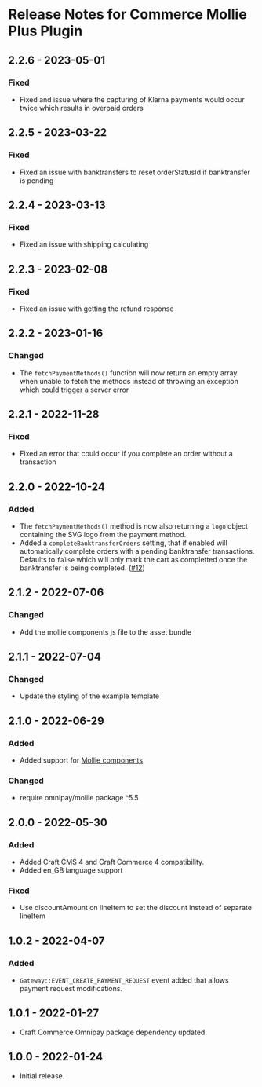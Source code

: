 # Release Notes for Commerce Mollie Plus Plugin

## 2.2.6 - 2023-05-01

### Fixed
- Fixed and issue where the capturing of Klarna payments would occur twice which results in overpaid orders

## 2.2.5 - 2023-03-22

### Fixed
- Fixed an issue with banktransfers to reset orderStatusId if banktransfer is pending

## 2.2.4 - 2023-03-13

### Fixed
- Fixed an issue with shipping calculating

## 2.2.3 - 2023-02-08

### Fixed
- Fixed an issue with getting the refund response

## 2.2.2 - 2023-01-16

### Changed
- The `fetchPaymentMethods()` function will now return an empty array when unable to fetch the methods instead of throwing an exception which could trigger a server error

## 2.2.1 - 2022-11-28

### Fixed
- Fixed an error that could occur if you complete an order without a transaction

## 2.2.0 - 2022-10-24

### Added
- The `fetchPaymentMethods()` method is now also returning a `logo` object containing the SVG logo from the payment method.
- Added a `completeBanktransferOrders` setting, that if enabled will automatically complete orders with a pending banktransfer transactions. Defaults to `false` which will only mark the cart as completted once the banktransfer is being completed. ([#12](https://github.com/white-nl/commerce-mollie-plus/issues/12))

## 2.1.2 - 2022-07-06

### Changed
- Add the mollie components js file to the asset bundle

## 2.1.1 - 2022-07-04

### Changed
- Update the styling of the example template

## 2.1.0 - 2022-06-29

### Added
- Added support for [Mollie components](https://docs.mollie.com/components/overview)

### Changed
- require omnipay/mollie package ^5.5 

## 2.0.0 - 2022-05-30

### Added
- Added Craft CMS 4 and Craft Commerce 4 compatibility.
- Added en_GB language support

### Fixed
- Use discountAmount on lineItem to set the discount instead of separate lineItem

## 1.0.2 - 2022-04-07

### Added
- `Gateway::EVENT_CREATE_PAYMENT_REQUEST` event added that allows payment request modifications.

## 1.0.1 - 2022-01-27

- Craft Commerce Omnipay package dependency updated.

## 1.0.0 - 2022-01-24

- Initial release.
